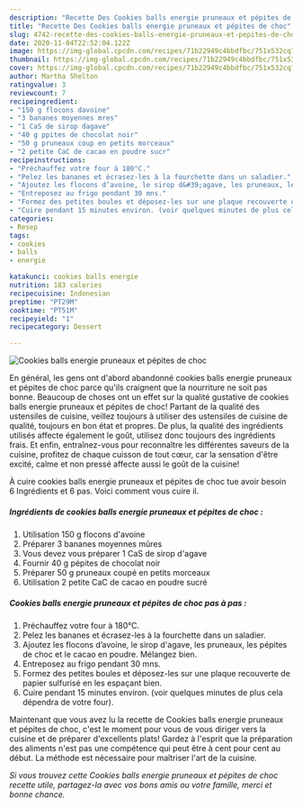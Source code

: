 ```yaml
---
description: "Recette Des Cookies balls energie pruneaux et pépites de choc"
title: "Recette Des Cookies balls energie pruneaux et pépites de choc"
slug: 4742-recette-des-cookies-balls-energie-pruneaux-et-pepites-de-choc
date: 2020-11-04T22:52:04.122Z
image: https://img-global.cpcdn.com/recipes/71b22949c4bbdfbc/751x532cq70/cookies-balls-energie-pruneaux-et-pepites-de-choc-photo-principale-de-la-recette.jpg
thumbnail: https://img-global.cpcdn.com/recipes/71b22949c4bbdfbc/751x532cq70/cookies-balls-energie-pruneaux-et-pepites-de-choc-photo-principale-de-la-recette.jpg
cover: https://img-global.cpcdn.com/recipes/71b22949c4bbdfbc/751x532cq70/cookies-balls-energie-pruneaux-et-pepites-de-choc-photo-principale-de-la-recette.jpg
author: Martha Shelton
ratingvalue: 3
reviewcount: 7
recipeingredient:
- "150 g flocons davoine"
- "3 bananes moyennes mres"
- "1 CaS de sirop dagave"
- "40 g ppites de chocolat noir"
- "50 g pruneaux coup en petits morceaux"
- "2 petite CaC de cacao en poudre sucr"
recipeinstructions:
- "Préchauffez votre four à 180°C."
- "Pelez les bananes et écrasez-les à la fourchette dans un saladier."
- "Ajoutez les flocons d’avoine, le sirop d&#39;agave, les pruneaux, les pépites de choc et le cacao en poudre. Mélangez bien."
- "Entreposez au frigo pendant 30 mns."
- "Formez des petites boules et déposez-les sur une plaque recouverte de papier sulfurisé en les espaçant bien."
- "Cuire pendant 15 minutes environ. (voir quelques minutes de plus cela dépendra de votre four)."
categories:
- Resep
tags:
- cookies
- balls
- energie

katakunci: cookies balls energie 
nutrition: 183 calories
recipecuisine: Indonesian
preptime: "PT29M"
cooktime: "PT51M"
recipeyield: "1"
recipecategory: Dessert

---
```



![Cookies balls energie pruneaux et pépites de choc](https://img-global.cpcdn.com/recipes/71b22949c4bbdfbc/751x532cq70/cookies-balls-energie-pruneaux-et-pepites-de-choc-photo-principale-de-la-recette.jpg)

En général, les gens ont d'abord abandonné cookies balls energie pruneaux et pépites de choc parce qu'ils craignent que la nourriture ne soit pas bonne. Beaucoup de choses ont un effet sur la qualité gustative de cookies balls energie pruneaux et pépites de choc! Partant de la qualité des ustensiles de cuisine, veillez toujours à utiliser des ustensiles de cuisine de qualité, toujours en bon état et propres. De plus, la qualité des ingrédients utilisés affecte également le goût, utilisez donc toujours des ingrédients frais. Et enfin, entraînez-vous pour reconnaître les différentes saveurs de la cuisine, profitez de chaque cuisson de tout cœur, car la sensation d'être excité, calme et non pressé affecte aussi le goût de la cuisine!

<!--inarticleads1-->

À cuire cookies balls energie pruneaux et pépites de choc tue avoir besoin 6 Ingrédients et 6 pas. Voici comment vous cuire il.

##### Ingrédients de cookies balls energie pruneaux et pépites de choc :

1. Utilisation 150 g flocons d&#39;avoine
1. Préparer 3 bananes moyennes mûres
1. Vous devez vous préparer 1 CaS de sirop d&#39;agave
1. Fournir 40 g pépites de chocolat noir
1. Préparer 50 g pruneaux coupé en petits morceaux
1. Utilisation 2 petite CaC de cacao en poudre sucré




<!--inarticleads2-->

##### Cookies balls energie pruneaux et pépites de choc pas à pas :

1. Préchauffez votre four à 180°C.
1. Pelez les bananes et écrasez-les à la fourchette dans un saladier.
1. Ajoutez les flocons d’avoine, le sirop d&#39;agave, les pruneaux, les pépites de choc et le cacao en poudre. Mélangez bien.
1. Entreposez au frigo pendant 30 mns.
1. Formez des petites boules et déposez-les sur une plaque recouverte de papier sulfurisé en les espaçant bien.
1. Cuire pendant 15 minutes environ. (voir quelques minutes de plus cela dépendra de votre four).




<!--inarticleads1-->

<p>
Maintenant que vous avez lu la recette de Cookies balls energie pruneaux et pépites de choc, c'est le moment pour vous de vous diriger vers la cuisine et de préparer d'excellents plats! Gardez à l'esprit que la préparation des aliments n'est pas une compétence qui peut être à cent pour cent au début. La méthode est nécessaire pour maîtriser l'art de la cuisine.
</p>

<p>
<i>Si vous trouvez cette Cookies balls energie pruneaux et pépites de choc recette utile, partagez-la avec vos bons amis ou votre famille, merci et bonne chance.</i>
</p>
